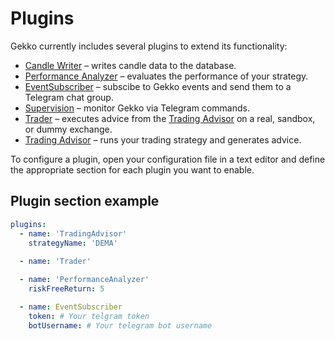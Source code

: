 # Plugins

Gekko currently includes several plugins to extend its functionality:

- [Candle Writer](./candle-writer.md) – writes candle data to the database.
- [Performance Analyzer](./performance-analyzer.md) – evaluates the performance of your strategy.
- [EventSubscriber](./event-subscriber.md) – subscibe to Gekko events and send them to a Telegram chat group.
- [Supervision](./supervision.md) – monitor Gekko via Telegram commands.
- [Trader](./trader.md) – executes advice from the [Trading Advisor](./trading-advisor.md) on a real, sandbox, or dummy exchange.
- [Trading Advisor](./trading-advisor.md) – runs your trading strategy and generates advice.

To configure a plugin, open your configuration file in a text editor and define the appropriate section for each plugin you want to enable.

## Plugin section example

```yaml
plugins:
  - name: 'TradingAdvisor'
    strategyName: 'DEMA'
  
  - name: 'Trader'

  - name: 'PerformanceAnalyzer'
    riskFreeReturn: 5

  - name: EventSubscriber
    token: # Your telgram token
    botUsername: # Your telegram bot username
```

